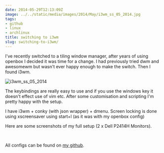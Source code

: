 ```yaml
---
date: 2014-05-29T12:13:09Z
image: ../../static/media/images/2014/May/i3wm_ss_05_2014.jpg
tags:
- github
- linux
- archlinux
title: switching to i3wm
slug: switching-to-i3wm/
---
```


I've recently switched to a tiling window manager, after years of using openbox I decided it was time for a change. I had previously tried dwm and awesomewm but wasn't ever happy enough to make the switch.
Then I found i3wm.

<img src="/media/images/2014/May/i3wm_ss_05_2014.jpg" alt="i3wm_ss_05_2014">

The keybindings are really easy to use and if you use the windows key it doesn't effect use of vim etc.
After some customisation and scripting I'm pretty happy with the setup.

I have i3wm + conky (with json wrapper) + dmenu.
Screen locking is done using xscreensaver using start+l (as it was with my openbox config)

Here are some screenshots of my full setup (2 x Dell P2414H Monitors).

<p class="text-center"><a href="/media/images/2014/May/2014_05_26.jpg" target="_blank"><img src="/media/images/2014/May/2014_05_26_250px.jpg" border="0" alt=""></a> <a href="/media/images/2014/May/2014_05_27.jpg" target="_blank"><img src="/media/images/2014/May/2014_05_27_250px.jpg" border="0" alt=""></a></p>

All configs can be found on <a href="https://github.com/equk/linux" target="_blank">my github</a>.
